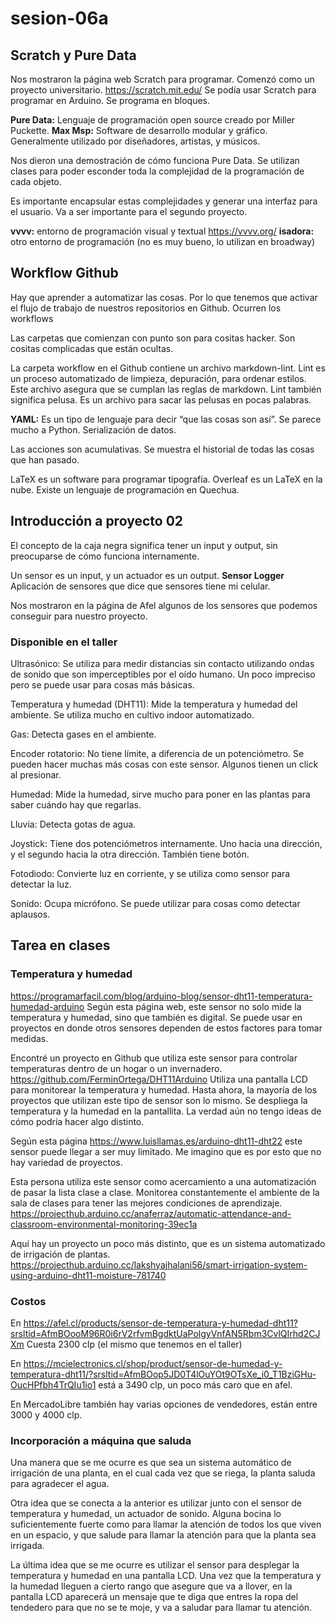 # sesion-06a

## Scratch y Pure Data

Nos mostraron la página web Scratch para programar. Comenzó como un proyecto universitario.
<https://scratch.mit.edu/>
Se podía usar Scratch para programar en Arduino. Se programa en bloques.

**Pure Data:** Lenguaje de programación open source creado por Miller Puckette.
**Max Msp:** Software de desarrollo modular y gráfico. Generalmente utilizado por diseñadores, artistas, y músicos.

Nos dieron una demostración de cómo funciona Pure Data. Se utilizan clases para poder esconder toda la complejidad de la programación de cada objeto.

Es importante encapsular estas complejidades y generar una interfaz para el usuario. Va a ser importante para el segundo proyecto.

**vvvv:** entorno de programación visual y textual <https://vvvv.org/>
**isadora:** otro entorno de programación (no es muy bueno, lo utilizan en broadway)

## Workflow Github

Hay que aprender a automatizar las cosas. Por lo que tenemos que activar el flujo de trabajo de nuestros repositorios en Github.
Ocurren los workflows  

Las carpetas que comienzan con punto son para cositas hacker. Son cositas complicadas que están ocultas.

La carpeta workflow en el Github contiene un archivo markdown-lint. Lint es un proceso automatizado de limpieza, depuración, para ordenar estilos. Este archivo asegura que se cumplan las reglas de markdown. Lint también significa pelusa. Es un archivo para sacar las pelusas en pocas palabras.

**YAML:** Es un tipo de lenguaje para decir “que las cosas son así”. Se parece mucho a Python. Serialización de datos. 

Las acciones son acumulativas. Se muestra el historial de todas las cosas que han pasado.

LaTeX es un software para programar tipografía. Overleaf es un LaTeX en la nube.
Existe un lenguaje de programación en Quechua. 

## Introducción a proyecto 02

El concepto de la caja negra significa tener un input y output, sin preocuparse de cómo funciona internamente.

Un sensor es un input, y un actuador es un output.
**Sensor Logger** Aplicación de sensores que dice que sensores tiene mi celular.

Nos mostraron en la página de Afel algunos de los sensores que podemos conseguir para nuestro proyecto. 

### Disponible en el taller

Ultrasónico: Se utiliza para medir distancias sin contacto utilizando ondas de sonido que son imperceptibles por el oído humano. Un poco impreciso pero se puede usar para cosas más básicas.

Temperatura y humedad (DHT11): Mide la temperatura y humedad del ambiente. Se utiliza mucho en cultivo indoor automatizado.

Gas: Detecta gases en el ambiente.

Encoder rotatorio: No tiene límite, a diferencia de un potenciómetro. Se pueden hacer muchas más cosas con este sensor. Algunos tienen un click al presionar.

Humedad: Mide la humedad, sirve mucho para poner en las plantas para saber cuándo hay que regarlas.

Lluvia: Detecta gotas de agua.

Joystick: Tiene dos potenciómetros internamente. Uno hacia una dirección, y el segundo hacia la otra dirección. También tiene botón.

Fotodiodo: Convierte luz en corriente, y se utiliza como sensor para detectar la luz.

Sonido: Ocupa micrófono. Se puede utilizar para cosas como detectar aplausos.


## Tarea en clases

### Temperatura y humedad

<https://programarfacil.com/blog/arduino-blog/sensor-dht11-temperatura-humedad-arduino>
Según esta página web, este sensor no solo mide la temperatura y humedad, sino que también es digital. Se puede usar en proyectos en donde otros sensores dependen de estos factores para tomar medidas.

Encontré un proyecto en Github que utiliza este sensor para controlar temperaturas dentro de un hogar o un invernadero. <https://github.com/FerminOrtega/DHT11Arduino>
Utiliza una pantalla LCD para monitorear la temperatura y humedad.
Hasta ahora, la mayoría de los proyectos que utilizan este tipo de sensor son lo mismo. Se despliega la temperatura y la humedad en la pantallita. La verdad aún no tengo ideas de cómo podría hacer algo distinto.

Según esta página <https://www.luisllamas.es/arduino-dht11-dht22> este sensor puede llegar a ser muy limitado. Me imagino que es por esto que no hay variedad de proyectos.

Esta persona utiliza este sensor como acercamiento a una automatización de pasar la lista clase a clase. Monitorea constantemente el ambiente de la sala de clases para tener las mejores condiciones de aprendizaje. <https://projecthub.arduino.cc/anaferraz/automatic-attendance-and-classroom-environmental-monitoring-39ec1a>

Aquí hay un proyecto un poco más distinto, que es un sistema automatizado de irrigación de plantas. <https://projecthub.arduino.cc/lakshyajhalani56/smart-irrigation-system-using-arduino-dht11-moisture-781740>

### Costos

En <https://afel.cl/products/sensor-de-temperatura-y-humedad-dht11?srsltid=AfmBOooM96R0i6rV2rfvmBgdktUaPolgyVnfAN5Rbm3CvlQIrhd2CJXm> Cuesta 2300 clp (el mismo que tenemos en el taller)

En <https://mcielectronics.cl/shop/product/sensor-de-humedad-y-temperatura-dht11/?srsltid=AfmBOop5JD0T4lOuYOt9OTsXe_i0_T1BziGHu-OucHPfbh4TrQIu1io1> está a 3490 clp, un poco más caro que en afel.

En MercadoLibre también hay varias opciones de vendedores, están entre 3000 y 4000 clp.


### Incorporación a máquina que saluda

Una manera que se me ocurre es que sea un sistema automático de irrigación de una planta, en el cual cada vez que se riega, la planta saluda para agradecer el agua.

Otra idea que se conecta a la anterior es utilizar junto con el sensor de temperatura y humedad, un actuador de sonido. Alguna bocina lo suficientemente fuerte como para llamar la atención de todos los que viven en un espacio, y que salude para llamar la atención para que la planta sea irrigada.

La última idea que se me ocurre es utilizar el sensor para desplegar la temperatura y humedad en una pantalla LCD. Una vez que la temperatura y la humedad lleguen a cierto rango que asegure que va a llover, en la pantalla LCD aparecerá un mensaje que te diga que entres la ropa del tendedero para que no se te moje, y va a saludar para llamar tu atención.

